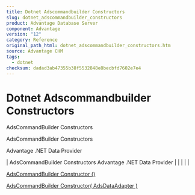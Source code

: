 ```yaml
---
title: Dotnet Adscommandbuilder Constructors
slug: dotnet_adscommandbuilder_constructors
product: Advantage Database Server
component: Advantage
version: "12"
category: Reference
original_path_html: dotnet_adscommandbuilder_constructors.htm
source: Advantage CHM
tags:
  - dotnet
checksum: dadad3ab47355b38f5532848e8becbfd7602e7e4
---
```


# Dotnet Adscommandbuilder Constructors

AdsCommandBuilder Constructors

AdsCommandBuilder Constructors

Advantage .NET Data Provider

| AdsCommandBuilder Constructors  Advantage .NET Data Provider |  |  |  |  |

[AdsCommandBuilder Constructor ()](dotnet_adscommandbuilder_constructor_.md)

[AdsCommandBuilder Constructor( AdsDataAdapter )](dotnet_adscommandbuilder_constructor_adsdataadapter_.md)
